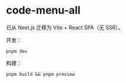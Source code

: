 # code-menu-all

已从 Next.js 迁移为 Vite + React SPA（无 SSR）。

开发：

```
pnpm dev
```

构建：

```
pnpm build && pnpm preview
```
